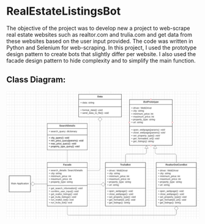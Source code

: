 # RealEstateListingsBot

The objective of the project was to develop new a project to web-scrape real estate websites such as realtor.com and trulia.com 
and get data from these websites based on the user input provided. The code was written in Python and Selenium for web-scraping. 
In this project, I used the prototype design pattern to create bots that slightly differ per website. I also used the facade design 
pattern to hide complexity and to simplify the main function. 

## Class Diagram: 
![alt text](classDiagram.png)
